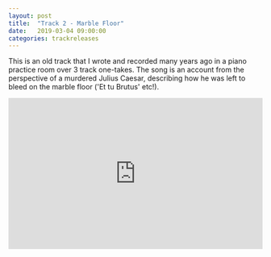 ```yaml
---
layout: post
title:  "Track 2 - Marble Floor"
date:   2019-03-04 09:00:00
categories: trackreleases
---
```


This is an old track that I wrote and recorded many years ago in a piano practice room over 3 track one-takes. The song is an account from the perspective of a murdered Julius Caesar, describing how he was left to bleed on the marble floor ('Et tu Brutus' etc!).

<iframe width="100%" height="300" scrolling="no" frameborder="no" allow="autoplay" src="https://w.soundcloud.com/player/?url=https%3A//api.soundcloud.com/tracks/145383089&color=%23080808&auto_play=false&hide_related=false&show_comments=true&show_user=true&show_reposts=false&show_teaser=true&visual=true"></iframe>
